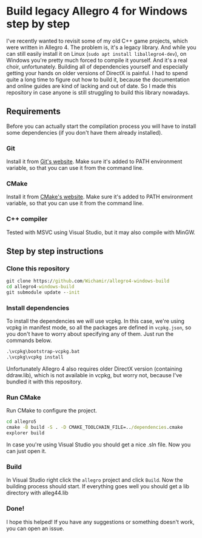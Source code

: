 # Build legacy Allegro 4 for Windows step by step

I've recently wanted to revisit some of my old C++ game projects, which were written in Allegro 4. The problem is, it's a legacy library. And while you can still easily install it on Linux (`sudo apt install liballegro4-dev`), on Windows you're pretty much forced to compile it yourself. And it's a real choir, unfortunately. Building all of dependencies yourself and especially getting your hands on older versions of DirectX is painful. I had to spend quite a long time to figure out how to build it, because the documentation and online guides are kind of lacking and out of date. So I made this repository in case anyone is still struggling to build this library nowadays.

## Requirements

Before you can actually start the compilation process you will have to install some dependencies (if you don't have them already installed).

### Git

Install it from [Git's website](https://git-scm.com/downloads). Make sure it's added to PATH environment variable, so that you can use it from the command line.

### CMake

Install it from [CMake's website](https://cmake.org/download/). Make sure it's added to PATH environment variable, so that you can use it from the command line.

### C++ compiler

Tested with MSVC using Visual Studio, but it may also compile with MinGW.

## Step by step instructions

### Clone this repository

```bat
git clone https://github.com/Wichamir/allegro4-windows-build
cd allegro4-windows-build
git submodule update --init
```

### Install dependencies

To install the dependencies we will use vcpkg. In this case, we're using vcpkg in manifest mode, so all the packages are defined in `vcpkg.json`, so you don't have to worry about specifying any of them. Just run the commands below.

```bat
.\vcpkg\bootstrap-vcpkg.bat
.\vcpkg\vcpkg install
```

Unfortunately Allegro 4 also requires older DirectX version (containing ddraw.lib), which is not available in vcpkg, but worry not, because I've bundled it with this repository.

### Run CMake

Run CMake to configure the project.

```bat
cd allegro5
cmake -B build -S . -D CMAKE_TOOLCHAIN_FILE=../dependencies.cmake
explorer build
```

In case you're using Visual Studio you should get a nice .sln file. Now you can just open it.

### Build

In Visual Studio right click the `allegro` project and click `Build`. Now the building process should start. If everything goes well you should get a lib directory with alleg44.lib

### Done!

I hope this helped! If you have any suggestions or something doesn't work, you can open an issue.
